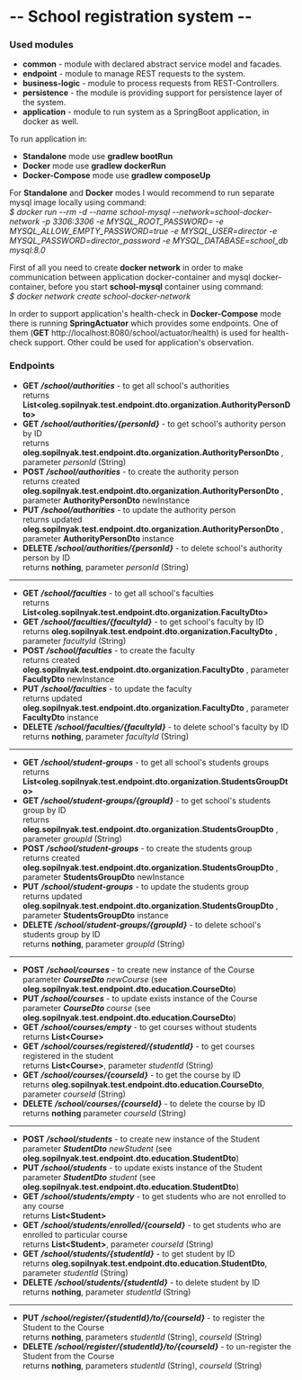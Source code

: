# -- School registration system --

### Used modules

* **common** - module with declared abstract service model and facades.
* **endpoint** - module to manage REST requests to the system.
* **business-logic** - module to process requests from REST-Controllers.
* **persistence** - the module is providing support for persistence layer of the system.
* **application** - module to run system as a SpringBoot application, in docker as well.

To run application in:

* **Standalone** mode use **gradlew bootRun**
* **Docker** mode use **gradlew dockerRun**
* **Docker-Compose** mode use **gradlew composeUp**

For **Standalone** and **Docker** modes I would recommend to run separate mysql image locally using command:<BR>
_$ docker run --rm -d --name school-mysql --network=school-docker-network -p 3306:3306 -e MYSQL_ROOT_PASSWORD= -e
MYSQL_ALLOW_EMPTY_PASSWORD=true -e MYSQL_USER=director -e MYSQL_PASSWORD=director_password -e MYSQL_DATABASE=school_db
mysql:8.0_

First of all you need to create **docker network** in order to make
communication between application docker-container and mysql docker-container, before you start **school-mysql**
container using command:<BR>
_$ docker network create school-docker-network_<BR>

In order to support application's health-check in **Docker-Compose** mode there is running **SpringActuator** which
provides some endpoints.
One of them (**GET** http://localhost:8080/school/actuator/health) is used for health-check support.
Other could be used for application's observation.

### Endpoints

* **GET** **_/school/authorities_** - to get all school's authorities
  <BR>returns **List&lt;oleg.sopilnyak.test.endpoint.dto.organization.AuthorityPersonDto&gt;**
* **GET** **_/school/authorities/{personId}_** - to get school's authority person by
  ID<BR>returns **oleg.sopilnyak.test.endpoint.dto.organization.AuthorityPersonDto**
  , parameter _personId_ (String)
* **POST** **_/school/authorities_** - to create the authority person
  <BR>returns created **oleg.sopilnyak.test.endpoint.dto.organization.AuthorityPersonDto**
  , parameter **AuthorityPersonDto** newInstance
* **PUT** **_/school/authorities_** - to update the authority person
  <BR>returns updated **oleg.sopilnyak.test.endpoint.dto.organization.AuthorityPersonDto**
  , parameter **AuthorityPersonDto** instance
* **DELETE** **_/school/authorities/{personId}_** - to delete school's authority person by ID
  <BR>returns **nothing**, parameter _personId_ (String)

--------------------------------------------------------------------

* **GET** **_/school/faculties_** - to get all school's faculties
  <BR>returns **List&lt;oleg.sopilnyak.test.endpoint.dto.organization.FacultyDto&gt;**
* **GET** **_/school/faculties/{facultyId}_** - to get school's faculty by
  ID<BR>returns **oleg.sopilnyak.test.endpoint.dto.organization.FacultyDto**
  , parameter _facultyId_ (String)
* **POST** **_/school/faculties_** - to create the faculty
  <BR>returns created **oleg.sopilnyak.test.endpoint.dto.organization.FacultyDto**
  , parameter **FacultyDto** newInstance
* **PUT** **_/school/faculties_** - to update the faculty
  <BR>returns updated **oleg.sopilnyak.test.endpoint.dto.organization.FacultyDto**
  , parameter **FacultyDto** instance
* **DELETE** **_/school/faculties/{facultyId}_** - to delete school's faculty by ID
  <BR>returns **nothing**, parameter _facultyId_ (String)

--------------------------------------------------------------------
* **GET** **_/school/student-groups_** - to get all school's students groups
  <BR>returns **List&lt;oleg.sopilnyak.test.endpoint.dto.organization.StudentsGroupDto&gt;**
* **GET** **_/school/student-groups/{groupId}_** - to get school's students group by
  ID<BR>returns **oleg.sopilnyak.test.endpoint.dto.organization.StudentsGroupDto**
  , parameter _groupId_ (String)
* **POST** **_/school/student-groups_** - to create the students group
  <BR>returns created **oleg.sopilnyak.test.endpoint.dto.organization.StudentsGroupDto**
  , parameter **StudentsGroupDto** newInstance
* **PUT** **_/school/student-groups_** - to update the students group
  <BR>returns updated **oleg.sopilnyak.test.endpoint.dto.organization.StudentsGroupDto**
  , parameter **StudentsGroupDto** instance
* **DELETE** **_/school/student-groups/{groupId}_** - to delete school's students group by ID
  <BR>returns **nothing**, parameter _groupId_ (String)

--------------------------------------------------------------------

* **POST** **_/school/courses_** - to create new instance of the Course<BR>
  parameter _**CourseDto** newCourse_ (see **oleg.sopilnyak.test.endpoint.dto.education.CourseDto**)
* **PUT** **_/school/courses_** - to update exists instance of the Course<BR>
  parameter _**CourseDto** course_ (see **oleg.sopilnyak.test.endpoint.dto.education.CourseDto**)
* **GET** **_/school/courses/empty_** - to get courses without students<BR>returns **List&lt;Course&gt;**
* **GET** **_/school/courses/registered/{studentId}_** - to get courses registered in the student
<BR>returns **List&lt;Course&gt;**, parameter _studentId_ (String)
* **GET** **_/school/courses/{courseId}_** - to get the course by ID
<BR>returns **oleg.sopilnyak.test.endpoint.dto.education.CourseDto**, parameter _courseId_ (String)
* **DELETE** **_/school/courses/{courseId}_** - to delete the course by ID<BR>returns **nothing**
  parameter _courseId_ (String)

--------------------------------------------------------------------

* **POST** **_/school/students_** - to create new instance of the Student<BR>
  parameter _**StudentDto** newStudent_ (see **oleg.sopilnyak.test.endpoint.dto.education.StudentDto**)
* **PUT** **_/school/students_** - to update exists instance of the Student<BR>
  parameter _**StudentDto** student_ (see **oleg.sopilnyak.test.endpoint.dto.education.StudentDto**)
* **GET** **_/school/students/empty_** - to get students who are not enrolled to any course<BR>
  returns **List&lt;Student&gt;**
* **GET** **_/school/students/enrolled/{courseId}_** - to get students who are enrolled to particular course<BR>
  returns **List&lt;Student&gt;**, parameter _courseId_ (String)
* **GET** **_/school/students/{studentId}_** - to get student by ID<BR>
  returns **oleg.sopilnyak.test.endpoint.dto.education.StudentDto**, parameter _studentId_ (String)
* **DELETE** **_/school/students/{studentId}_** - to delete student by ID<BR>
  returns **nothing**, parameter _studentId_ (String)

--------------------------------------------------------------------

* **PUT** **_/school/register/{studentId}/to/{courseId}_** - to register the Student to the Course
<BR>returns **nothing**, parameters _studentId_ (String), _courseId_ (String)
* **DELETE** **_/school/register/{studentId}/to/{courseId}_** - to un-register the Student from the Course
<BR>returns **nothing**, parameters _studentId_ (String), _courseId_ (String) 
